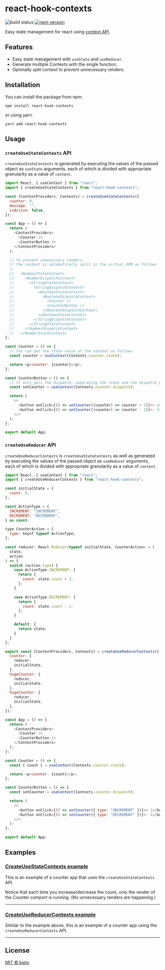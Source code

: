 # react-hook-contexts

![build status](https://github.com/kqito/react-hook-contexts/workflows/Node.js%20CI/badge.svg)
[![npm version](https://badge.fury.io/js/react-hook-contexts.svg)](https://badge.fury.io/js/react-hook-contexts)

Easy state management for react using [context API](https://reactjs.org/docs/context.html).

## Features
- Easy state management with `useState` and `useReducer`.
- Generate multiple Contexts with the single function.
- Optimally split context to prevent unnecessary renders.


## Installation
You can install the package from npm.
```
npm install react-hook-contexts
```

or using yarn.
```
yarn add react-hook-contexts
```


## Usage
### `createUseStateContexts` API
  `createUseStateContexts` is generated by executing the values of the passed object as `useState` arguments, each of which is divided with appropriate granularity as a value of `context`.

```javascript
import React, { useContext } from "react";
import { createUseStateContexts } from "react-hook-contexts";

const [ContextProviders, Contexts] = createUseStateContexts({
  counter: 0,
  message: "",
  isActive: false,
});

const App = () => {
  return (
    <ContextProviders>
      <Counter />
      <CounterButton />
    </ContextProviders>
  );

  // To prevent unnecessary renders,
  // the context is automatically split in the virtual DOM as follows
  //
  //   <NumberStateContext>
  //     <NumberDispatchContext>
  //       <StringStateContext>
  //         <StringDispatchContext>
  //           <BooleanStateContext>
  //             <BooleanDispatchContext>
  //               <Counter />
  //               <CounterButton />
  //             </BooleanDispatchContext>
  //           </BooleanStateContext>
  //         </StringDispatchContext>
  //       </StringStateContext>
  //     </NumberDispatchContext>
  //   </NumberStateContext>
};

const Counter = () => {
  // You can get the state value of the context as follows
  const counter = useContext(Contexts.counter.state);

  return <p>counter: {counter}</p>;
};

const CounterButton = () => {
  // It only gets the dispatch; separating the state and the dispatch prevents extra renders.
  const setCounter = useContext(Contexts.counter.dispatch);

  return (
    <>
      <button onClick={() => setCounter((counter) => counter + 1)}>+ 1</button>
      <button onClick={() => setCounter((counter) => counter - 1)}>- 1</button>
    </>
  );
};

export default App;
```

### `createUseReducer` API
`createUseReducerContexts` is `createUseStateContexts` as well as generated by executing the values of the passed object as `useReducer` arguments, each of which is divided with appropriate granularity as a value of `context`.

```javascript
import React, { useContext } from "react";
import { createUseReducerContexts } from "react-hook-contexts";

const initialState = {
  count: 0,
};

const ActionType = {
  INCREMENT: "INCREMENT",
  DECREMENT: "DECREMENT",
} as const;

type CounterAction = {
  type: keyof typeof ActionType;
};

const reducer: React.Reducer<typeof initialState, CounterAction> = (
  state,
  action
) => {
  switch (action.type) {
    case ActionType.INCREMENT: {
      return {
        count: state.count + 1,
      };
    }

    case ActionType.DECREMENT: {
      return {
        count: state.count - 1,
      };
    }

    default: {
      return state;
    }
  }
};

export const [ContextProviders, Contexts] = createUseReducerContexts({
  counter: {
    reducer,
    initialState,
  },
  hogeCounter: {
    reducer,
    initialState,
  },
  hugeCounter: {
    reducer,
    initialState,
  },
});

const App = () => {
  return (
    <ContextProviders>
      <Counter />
      <CounterButton />
    </ContextProviders>
  );
};

const Counter = () => {
  const { count } = useContext(Contexts.counter.state);

  return <p>counter: {count}</p>;
};

const CounterButton = () => {
  const setCounter = useContext(Contexts.counter.dispatch);

  return (
    <>
      <button onClick={() => setCounter({ type: "INCREMENT" })}>+ 1</button>
      <button onClick={() => setCounter({ type: "DECREMENT" })}>- 1</button>
    </>
  );
};

export default App;
```

## Examples
### [CreateUseStateContexts example](https://codesandbox.io/s/react-hook-contexts-examplecreateusestatecontexts-p5ug4 "CodeSandBox")
This is an example of a counter app that uses the `createUseStateContexts` API. 

Notice that each time you increase/decrease the count, only the render of the Counter comport is running. (No unnecessary renders are happening.)


------------
### [CreateUseReducerContexts example](https://codesandbox.io/s/react-hook-contexts-examplecreateusereducercontexts-xfdxc?file=/src/App.tsx "CodeSandBox")
Similar to the example above, this is an example of a counter app using the `createUseReducerContexts` API.


------------

## License
[MIT © kqito](./LICENSE)
